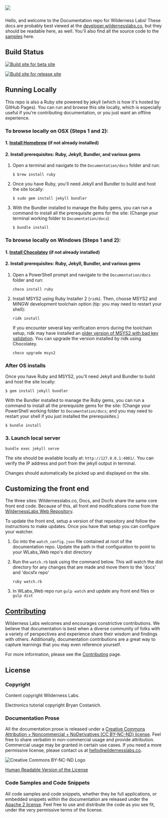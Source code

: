 <img src="Design/banner.jpg" style="margin-bottom:10px" />

Hello, and welcome to the Documentation repo for Wilderness Labs! These docs are probably best viewed at the [developer.wildernesslabs.co](http://developer.wildernesslabs.co), but they should be readable here, as well. You'll also find all the source code to the [samples](samples/) here.

## Build Status
[![Build site for beta site](https://github.com/WildernessLabs/Documentation/actions/workflows/docfx-develop.yml/badge.svg)](https://github.com/WildernessLabs/Documentation/actions/workflows/docfx-develop.yml)

[![Build site for release site](https://github.com/WildernessLabs/Documentation/actions/workflows/docfx-main.yml/badge.svg)](https://github.com/WildernessLabs/Documentation/actions/workflows/docfx-main.yml)

## Running Locally

This repo is also a Ruby site powered by jekyll (which is how it's hosted by GitHub Pages). You can run and browse this site locally, which is especially useful if you're contributing documentation, or you just want an offline experience.

### To browse locally on OSX (Steps 1 and 2):

#### 1. [Install Homebrew](https://brew.sh/) (if not already installed)

#### 2. Install prerequisites: Ruby, Jekyll, Bundler, and various gems

1. Open a terminal and navigate to the `Documentation/docs` folder and run:

    ```
    $ brew install ruby
    ```

1. Once you have Ruby, you'll need Jekyll and Bundler to build and host the site locally:

    ```
    $ sudo gem install jekyll bundler
    ```

1. With the Bundler installed to manage the Ruby gems, you can run a command to install all the prerequisite gems for the site:
(Change your terminal working folder to `Documentation/docs`)

    ```
    $ bundle install
    ```

### To browse locally on Windows (Steps 1 and 2):

#### 1. [Install Chocolatey](https://chocolatey.org/install) (if not already installed)

#### 2. Install prerequisites: Ruby, Jekyll, Bundler, and various gems

1. Open a PowerShell prompt and navigate to the `Documentation/docs` folder and run:

    ```
    choco install ruby
    ```

1. Install MSYS2 using Ruby Installer 2 (`ridk`). Then, choose MSYS2 and MINGW development toolchain option (tip: you may need to restart your shell):

    ```
    ridk install
    ```

    If you encounter several key verification errors during the toolchain setup, ridk may have installed an [older version of MSYS2 with bad key validation](https://stackoverflow.com/a/64396724/48700). You can upgrade the version installed by ridk using Chocolatey.
    
    ```
    choco upgrade msys2
    ```

### After OS installs

Once you have Ruby and MSYS2, you'll need Jekyll and Bundler to build and host the site locally:

```
$ gem install jekyll bundler
```

With the Bundler installed to manage the Ruby gems, you can run a command to install all the prerequisite gems for the site:
(Change your PowerShell working folder to `Documentation/docs`; and you may need to restart your shell if you just installed the prerequisites.)

```
$ bundle install
```

### 3. Launch local server

```
bundle exec jekyll serve
```

The site should be available locally at: `http://127.0.0.1:4001/`. You can verify the IP address and port from the jekyll output in terminal.

Changes should automatically be picked up and displayed on the site.

## Customizing the front end

The three sites: Wildernesslabs.co, Docs, and Docfx share the same core front end code. Because of this, all front end modifications come from the [WildernessLabs Web Repository](https://github.com/WildernessLabs/WLabs_Web).

To update the front end, setup a version of that repository and follow the instructions to make updates. Once you have that setup you can configure your watcher.

1. Go into the `watch_config.json` file contained at root of the documentation repo. Update the path in that configuration to point to your WLabs_Web repo's dist directory
2. Run the `watch.rb` task using the command below. This will watch the dist directory for any changes that are made and move them to the 'docs' and 'docsfx repo'

    ```
    ruby watch.rb
    ```

3. In WLabs_Web repo run `gulp watch` and update any front end files or `gulp dist`


## [Contributing](Contributing)

Wilderness Labs welcomes and encourages constrictive contributions. We believe that documentation is best when a diverse community of folks with a variety of perspectives and experience share their wisdom and findings with others. Additionally, documentation contributions are a great way to capture learnings that you may even reference yourself.

For more information, please see the [Contributing](Contributing) page.

## License

### Copyright

Content copyright Wilderness Labs.

Electronics tutorial copyright Bryan Costanich.

### Documentation Prose

All the documentation prose is released under a [Creative Commons
Attribution + Noncommercial + NoDerivatives (CC BY-NC-ND) license](Licenses/CreativeCommons_BY_NC_ND.md). Feel free to share verbatim in non-commercial usage and provide attribution. Commercial usage may be granted in certain use cases. If you need a more permissive license, please contact us at [hello@wildernesslabs.co](mailto:hello@wildernesslabs.co).

![Creative Commons BY-NC-ND Logo](Licenses/Cc-by-nc-nd_icon.png)

[Human Readable Version of the License](https://creativecommons.org/licenses/by-nc-nd/4.0/)

### Code Samples and Code Snippets

All code samples and code snippets, whether they be full applications, or embedded snippets within the documentation are released under the [Apache 2 license](Licenses/Apache2_License.md). Feel free to use and distribute the code as you see fit, under the very permissive terms of the license.

